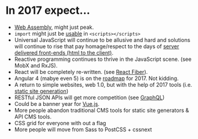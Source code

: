 # In 2017 expect...

* [Web Assembly](http://webassembly.org/), might just peak.
* `import` might just be [usable](https://github.com/tc39/proposal-dynamic-import#example) in `<scripts></scripts>`
* Universal JavaScript will continue to be allusive and hard and solutions will continue to rise that pay homage/respect to the days of [server delivered front-ends (html to the client)](https://github.com/zeit/next.js).
* Reactive programming continues to thrive in the JavaScript scene. (see MobX and RxJS).
* React will be completely re-written. (see [React Fiber](https://github.com/acdlite/react-fiber-architecture)).
* Angular 4 (mabye even 5) is on the [roadmap](https://www.youtube.com/watch?v=aJIMoLgqU_o&feature=youtu.be&t=6m12s) for 2017. Not kidding.
* A return to simple websites, web 1.0, but with the help of 2017 tools (i.e. [static site generation](https://github.com/vigetlabs/gulp-starter/tree/blendid))
* RESTful JSON APIs will get more competition (see [GraphQL](http://graphql.org/))
* Could be a banner year for [Vue.js](https://vuejs.org/).
* More people abandon traditional CMS tools for static site generators & API CMS tools.
* CSS grid for everyone with out a flag
* More people will move from Sass to PostCSS + cssnext